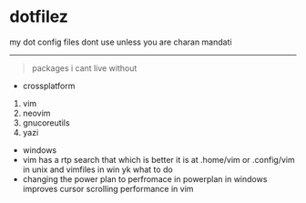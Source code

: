 # dotfilez
my dot config files 
dont use unless you are charan mandati

-----

>packages i cant live without
 
- crossplatform

1. vim
2. neovim
3. gnucoreutils
4. yazi

- windows
- vim has a rtp search that which is better it is at .home/vim or .config/vim in unix and vimfiles in win yk what to do
- changing the power plan to perfromace in powerplan in windows improves cursor
scrolling performance in vim
